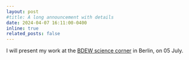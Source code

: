 ```yaml
---
layout: post
#title: A long announcement with details
date: 2024-04-07 16:11:00-0400
inline: true
related_posts: false
---
```


I will present my work at the <a href="https://www.bdew-kongress.de/nachwuchs/science-corner/">BDEW science corner</a> in Berlin, on 05 July.

